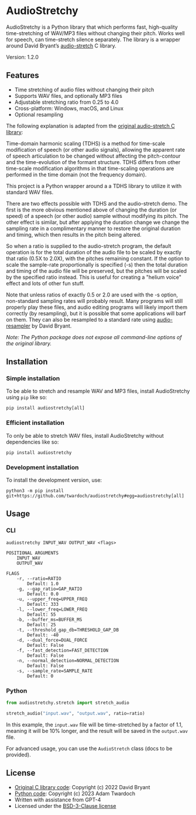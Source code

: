 # AudioStretchy

AudioStretchy is a Python library that which performs fast, high-quality time-stretching of WAV/MP3 files without changing their pitch. Works well for speech, can time-stretch silence separately. The library is a wrapper around David Bryant’s [audio-stretch](https://github.com/dbry/audio-stretch) C library. 

Version: 1.2.0

## Features

- Time stretching of audio files without changing their pitch
- Supports WAV files, and optionally MP3 files
- Adjustable stretching ratio from 0.25 to 4.0
- Cross-platform: Windows, macOS, and Linux
- Optional resampling

The following explanation is adapted from the [original audio-stretch C library](https://github.com/dbry/audio-stretch): 

Time-domain harmonic scaling (TDHS) is a method for time-scale
modification of speech (or other audio signals), allowing the apparent
rate of speech articulation to be changed without affecting the
pitch-contour and the time-evolution of the formant structure. TDHS
differs from other time-scale modification algorithms in that
time-scaling operations are performed in the time domain (not the
frequency domain).

This project is a Python wrapper around a a TDHS library to utilize it with standard WAV files. 

There are two effects possible with TDHS and the audio-stretch demo. The
first is the more obvious mentioned above of changing the duration (or
speed) of a speech (or other audio) sample without modifying its pitch.
The other effect is similar, but after applying the duration change we
change the sampling rate in a complimentary manner to restore the original
duration and timing, which then results in the pitch being altered.

So when a ratio is supplied to the audio-stretch program, the default
operation is for the total duration of the audio file to be scaled by
exactly that ratio (0.5X to 2.0X), with the pitches remaining constant.
If the option to scale the sample-rate proportionally is specified (-s)
then the total duration and timing of the audio file will be preserved,
but the pitches will be scaled by the specified ratio instead. This is
useful for creating a "helium voice" effect and lots of other fun stuff.

Note that unless ratios of exactly 0.5 or 2.0 are used with the -s option,
non-standard sampling rates will probably result. Many programs will still
properly play these files, and audio editing programs will likely import
them correctly (by resampling), but it is possible that some applications
will barf on them. They can also be resampled to a standard rate using
[audio-resampler](https://github.com/dbry/audio-resampler) by David Bryant. 

_Note: The Python package does not expose all command-line options of the original library._

## Installation

### Simple installation

To be able to stretch and resample WAV and MP3 files, install AudioStretchy using `pip` like so:

```
pip install audiostretchy[all]
```

### Efficient installation

To only be able to stretch WAV files, install AudioStretchy without dependencies like so: 


```
pip install audiostretchy
```

### Development installation

To install the development version, use:

```
python3 -m pip install git+https://github.com/twardoch/audiostretchy#egg=audiostretchy[all]
```

## Usage

### CLI

```
audiostretchy INPUT_WAV OUTPUT_WAV <flags>

POSITIONAL ARGUMENTS
    INPUT_WAV
    OUTPUT_WAV

FLAGS
    -r, --ratio=RATIO
        Default: 1.0
    -g, --gap_ratio=GAP_RATIO
        Default: 0.0
    -u, --upper_freq=UPPER_FREQ
        Default: 333
    -l, --lower_freq=LOWER_FREQ
        Default: 55
    -b, --buffer_ms=BUFFER_MS
        Default: 25
    -t, --threshold_gap_db=THRESHOLD_GAP_DB
        Default: -40
    -d, --dual_force=DUAL_FORCE
        Default: False
    -f, --fast_detection=FAST_DETECTION
        Default: False
    -n, --normal_detection=NORMAL_DETECTION
        Default: False
    -s, --sample_rate=SAMPLE_RATE
        Default: 0
```

### Python

```python
from audiostretchy.stretch import stretch_audio

stretch_audio("input.wav", "output.wav", ratio=ratio)
```

In this example, the `input.wav` file will be time-stretched by a factor of 1.1, meaning it will be 10% longer, and the result will be saved in the `output.wav` file.

For advanced usage, you can use the `AudioStretch` class (docs to be provided).


## License

- [Original C library code](https://github.com/dbry/audio-stretch): Copyright (c) 2022 David Bryant
- [Python code](https://github.com/twardoch/audiostretchy): Copyright (c) 2023 Adam Twardoch
- Written with assistance from GPT-4
- Licensed under the [BSD-3-Clause license](./LICENSE.txt)
